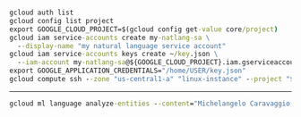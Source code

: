 ```cmd

gcloud auth list
gcloud config list project
export GOOGLE_CLOUD_PROJECT=$(gcloud config get-value core/project)
gcloud iam service-accounts create my-natlang-sa \
  --display-name "my natural language service account"
gcloud iam service-accounts keys create ~/key.json \
  --iam-account my-natlang-sa@${GOOGLE_CLOUD_PROJECT}.iam.gserviceaccount.com
export GOOGLE_APPLICATION_CREDENTIALS="/home/USER/key.json"
gcloud compute ssh --zone "us-central1-a" "linux-instance" --project "$GOOGLE_CLOUD_PROJECT"
```

--------------------------------------------------------------------------------------------------------------------------------------------------------------------------------------------------------------------------------

```cmd
gcloud ml language analyze-entities --content="Michelangelo Caravaggio, Italian painter, is known for 'The Calling of Saint Matthew'." > result.json
```
